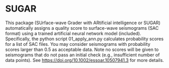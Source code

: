 # SUGAR
This package (SUrface-wave Grader with ARtificial intelligence or SUGAR) automatically assigns  a quality score to surface-wave seismograms (SAC format) using a trained artificial neural network model (included).  Specifically, the python script 01_apply_ann.py calculates probability scores for a list of SAC files.  You may consider seismograms with probability scores larger than 0.5 as acceptable data.  Note no scores will be given to seismograms that do not pass an initial check (e.g., insufficient number of data points).  See https://doi.org/10.1002/essoar.10507941.3 for more details. 
